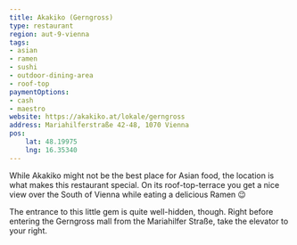 ```yaml
---
title: Akakiko (Gerngross)
type: restaurant
region: aut-9-vienna
tags:
- asian
- ramen
- sushi
- outdoor-dining-area
- roof-top
paymentOptions:
- cash
- maestro
website: https://akakiko.at/lokale/gerngross
address: Mariahilferstraße 42-48, 1070 Vienna
pos:
    lat: 48.19975
    lng: 16.35340
---
```


While Akakiko might not be the best place for Asian food, the location is
what makes this restaurant special. On its roof-top-terrace you get a nice view
over the South of Vienna while eating a delicious Ramen 😉

The entrance to this little gem is quite well-hidden, though. Right before
entering the Gerngross mall from the Mariahilfer Straße, take the elevator
to your right.
